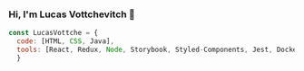 ### Hi, I'm Lucas Vottchevitch 👋
```js
const LucasVottche = {
  code: [HTML, CSS, Java],
  tools: [React, Redux, Node, Storybook, Styled-Components, Jest, Docker],
  }
  ```
<!--
**LucasVottche/LucasVottche** is a ✨ _special_ ✨ repository because its `README.md` (this file) appears on your GitHub profile.

Here are some ideas to get you started:

- 🔭 I’m currently working on ...
- 🌱 I’m currently learning ...
- 👯 I’m looking to collaborate on ...
- 🤔 I’m looking for help with ...
- 💬 Ask me about ...
- 📫 How to reach me: ...
- 😄 Pronouns: ...
- ⚡ Fun fact: ...
-->
